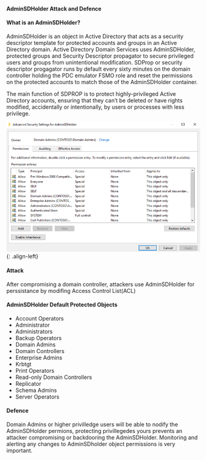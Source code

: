 ####  AdminSDHolder Attack and Defence

#### What is an AdminSDHolder?

AdminSDHolder is an object in Active Directory that acts as a security descriptor template for protected accounts and groups in an Active Directory domain.
Active Directory Domain Services uses AdminSDHolder, protected groups and Security Descriptor propagator to secure privileged users and groups from unintentional modification. 
SDProp or security descriptor progagator runs by default every sixty minutes on  the domain controller holding the PDC emulator FSMO role and reset the permissions on the protected accounts to match those of the AdminSDHolder container.

The main function of SDPROP is to protect highly-privileged Active Directory accounts, ensuring that they can’t be deleted or have rights modified, accidentally or intentionally, by users or processes with less privilege.

![source-01](/img/0110.PNG){: .align-left}

#### Attack

After compromising a domain controller, attackers use AdminSDHolder for perssistance by modifing Access Control List(ACL)

#### AdminSDHolder Default Protected Objects

+ Account Operators
+ Administrator
+ Administrators
+ Backup Operators
+ Domain Admins
+ Domain Controllers
+ Enterprise Admins
+ Krbtgt
+ Print Operators
+ Read-only Domain Controllers
+ Replicator
+ Schema Admins
+ Server Operators


#### Defence

Domain Admins or higher privilledge users will be able to nodify the AdminSDHolder permions, protecting privillegedes yours prevents an attacker compromising or backdooring the AdminSDHolder. Monitoring and alerting any changes to AdminSDholder object permissions is very important. 
